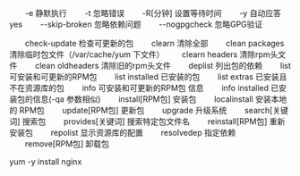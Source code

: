 　　-e 静默执行 
　　-t 忽略错误
　　-R[分钟] 设置等待时间
　　-y 自动应答yes
　　--skip-broken 忽略依赖问题
　　--nogpgcheck 忽略GPG验证

　　check-update 检查可更新的包
　　clearn 清除全部
　　clean packages 清除临时包文件（/var/cache/yum 下文件）
　　clearn headers 清除rpm头文件
　　clean oldheaders 清除旧的rpm头文件
　　deplist 列出包的依赖
　　list 可安装和可更新的RPM包
　　list installed 已安装的包
　　list extras 已安装且不在资源库的包
　　info 可安装和可更新的RPM包 信息
　　info installed 已安装包的信息(-qa 参数相似)
　　install[RPM包] 安装包
　　localinstall 安装本地的 RPM包
　　update[RPM包] 更新包
　　upgrade 升级系统
　　search[关键词] 搜索包
　　provides[关键词] 搜索特定包文件名
　　reinstall[RPM包] 重新安装包
　　repolist 显示资源库的配置
　　resolvedep 指定依赖
　　remove[RPM包] 卸载包

yum -y install nginx